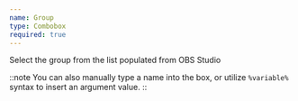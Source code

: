 ```yaml
---
name: Group
type: Combobox
required: true
---
```


Select the group from the list populated from OBS Studio

::note
You can also manually type a name into the box, or utilize `%variable%` syntax to insert an argument value.
::